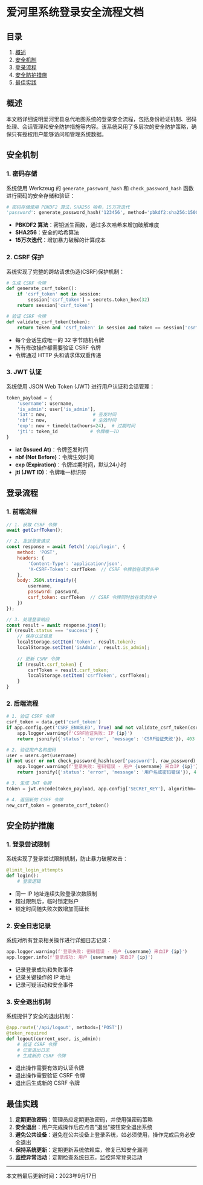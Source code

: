 # 爱河里系统登录安全流程文档

## 目录

1. [概述](#概述)
2. [安全机制](#安全机制)
3. [登录流程](#登录流程)
4. [安全防护措施](#安全防护措施)
5. [最佳实践](#最佳实践)

## 概述

本文档详细说明爱河里县总代地图系统的登录安全流程，包括身份验证机制、密码处理、会话管理和安全防护措施等内容。该系统采用了多层次的安全防护策略，确保只有授权用户能够访问和管理系统数据。

## 安全机制

### 1. 密码存储

系统使用 Werkzeug 的 `generate_password_hash` 和 `check_password_hash` 函数进行密码的安全存储和验证：

```python
# 密码存储使用 PBKDF2 算法，SHA256 哈希，15万次迭代
'password': generate_password_hash('123456', method='pbkdf2:sha256:150000')
```

- **PBKDF2 算法**：密钥派生函数，通过多次哈希来增加破解难度
- **SHA256**：安全的哈希算法
- **15万次迭代**：增加暴力破解的计算成本

### 2. CSRF 保护

系统实现了完整的跨站请求伪造(CSRF)保护机制：

```python
# 生成 CSRF 令牌
def generate_csrf_token():
    if 'csrf_token' not in session:
        session['csrf_token'] = secrets.token_hex(32)
    return session['csrf_token']

# 验证 CSRF 令牌
def validate_csrf_token(token):
    return token and 'csrf_token' in session and token == session['csrf_token']
```

- 每个会话生成唯一的 32 字节随机令牌
- 所有修改操作都需要验证 CSRF 令牌
- 令牌通过 HTTP 头和请求体双重传递

### 3. JWT 认证

系统使用 JSON Web Token (JWT) 进行用户认证和会话管理：

```python
token_payload = {
    'username': username,
    'is_admin': user['is_admin'],
    'iat': now,                 # 签发时间
    'nbf': now,                 # 生效时间
    'exp': now + timedelta(hours=24),  # 过期时间
    'jti': token_id            # 令牌唯一ID
}
```

- **iat (Issued At)**：令牌签发时间
- **nbf (Not Before)**：令牌生效时间
- **exp (Expiration)**：令牌过期时间，默认24小时
- **jti (JWT ID)**：令牌唯一标识符

## 登录流程

### 1. 前端流程

```javascript
// 1. 获取 CSRF 令牌
await getCsrfToken();

// 2. 发送登录请求
const response = await fetch('/api/login', {
    method: 'POST',
    headers: {
        'Content-Type': 'application/json',
        'X-CSRF-Token': csrfToken  // CSRF 令牌放在请求头中
    },
    body: JSON.stringify({ 
        username, 
        password: password,
        csrf_token: csrfToken  // CSRF 令牌同时放在请求体中
    })
});

// 3. 处理登录响应
const result = await response.json();
if (result.status === 'success') {
    // 保存认证信息
    localStorage.setItem('token', result.token);
    localStorage.setItem('isAdmin', result.is_admin);
    
    // 更新 CSRF 令牌
    if (result.csrf_token) {
        csrfToken = result.csrf_token;
        localStorage.setItem('csrfToken', csrfToken);
    }
}
```

### 2. 后端流程

```python
# 1. 验证 CSRF 令牌
csrf_token = data.get('csrf_token')
if app.config.get('CSRF_ENABLED', True) and not validate_csrf_token(csrf_token):
    app.logger.warning(f'CSRF验证失败: IP {ip}')
    return jsonify({'status': 'error', 'message': 'CSRF验证失败'}), 403

# 2. 验证用户名和密码
user = users.get(username)
if not user or not check_password_hash(user['password'], raw_password):
    app.logger.warning(f'登录失败: 密码错误 - 用户 {username} 来自IP {ip}')
    return jsonify({'status': 'error', 'message': '用户名或密码错误'}), 401

# 3. 生成 JWT 令牌
token = jwt.encode(token_payload, app.config['SECRET_KEY'], algorithm='HS256')

# 4. 返回新的 CSRF 令牌
new_csrf_token = generate_csrf_token()
```

## 安全防护措施

### 1. 登录尝试限制

系统实现了登录尝试限制机制，防止暴力破解攻击：

```python
@limit_login_attempts
def login():
    # 登录逻辑
```

- 同一 IP 地址连续失败登录次数限制
- 超过限制后，临时锁定账户
- 锁定时间随失败次数增加而延长

### 2. 安全日志记录

系统对所有登录相关操作进行详细日志记录：

```python
app.logger.warning(f'登录失败: 密码错误 - 用户 {username} 来自IP {ip}')
app.logger.info(f'登录成功: 用户 {username} 来自IP {ip}')
```

- 记录登录成功和失败事件
- 记录关键操作的 IP 地址
- 记录可疑活动和安全事件

### 3. 安全退出机制

系统提供了安全的退出机制：

```python
@app.route('/api/logout', methods=['POST'])
@token_required
def logout(current_user, is_admin):
    # 验证 CSRF 令牌
    # 记录退出日志
    # 生成新的 CSRF 令牌
```

- 退出操作需要有效的认证令牌
- 退出操作需要验证 CSRF 令牌
- 退出后生成新的 CSRF 令牌

## 最佳实践

1. **定期更改密码**：管理员应定期更改密码，并使用强密码策略
2. **安全退出**：用户完成操作后应点击"退出"按钮安全退出系统
3. **避免公共设备**：避免在公共设备上登录系统，如必须使用，操作完成后务必安全退出
4. **保持系统更新**：定期更新系统依赖库，修复已知安全漏洞
5. **监控异常活动**：定期检查系统日志，监控异常登录活动

---

本文档最后更新时间：2023年9月17日